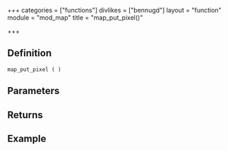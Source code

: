 +++
categories = ["functions"]
divlikes = ["bennugd"]
layout = "function"
module = "mod_map"
title = "map_put_pixel()"

+++

## Definition

    map_put_pixel ( )

## Parameters

## Returns

## Example
